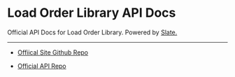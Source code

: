 # Load Order Library API Docs

Official API Docs for Load Order Library. Powered by [Slate.](https://github.com/slatedocs/slate)

___

- [Offiical Site Github Repo](https://github.com/phinocio/loadorderlibrary)

- [Official API Repo](https://github.com/phinocio/loadorderlibrary-api)